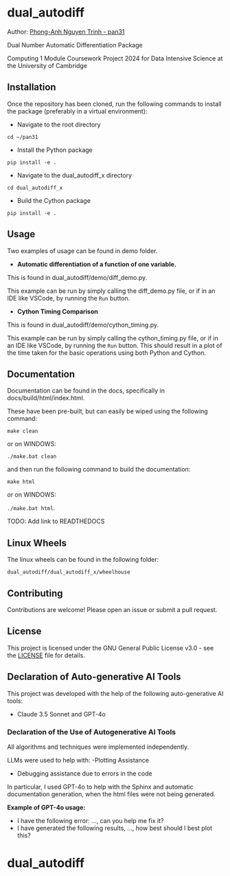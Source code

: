 # dual_autodiff

Author: [Phong-Anh Nguyen Trinh - pan31](https://github.com/phong-anh-nguyen-trinh)

Dual Number Automatic Differentiation Package

Computing 1 Module Coursework Project 2024 for Data Intensive Science at the University of Cambridge

## Installation
Once the repository has been cloned, run the following commands to install the package (preferably in a virtual environment):

- Navigate to the root directory
```
cd ~/pan31
```
- Install the Python package
```
pip install -e .
```
- Navigate to the dual_autodiff_x directory
```
cd dual_autodiff_x
```
- Build the Cython package
```
pip install -e .
```

## Usage
Two examples of usage can be found in demo folder. 

- **Automatic differentiation of a function of one variable.** 

This is found in dual_autodiff/demo/diff_demo.py.

This example can be run by simply calling the diff_demo.py file, or if in an IDE like VSCode, by running the ```Run``` button. 

- **Cython Timing Comparison**

This is found in dual_autodiff/demo/cython_timing.py.

This example can be run by simply calling the cython_timing.py file, or if in an IDE like VSCode, by running the ```Run``` button. This should result in a plot of the time taken for the basic operations using both Python and Cython. 

## Documentation

Documentation can be found in the docs, specifically in docs/build/html/index.html. 

These have been pre-built, but can easily be wiped using the following command:

```make clean``` 

or on WINDOWS:

```./make.bat clean```

and then run the following command to build the documentation:

```make html```

or on WINDOWS:

```./make.bat html```. 

TODO: Add link to READTHEDOCS

## Linux Wheels

The linux wheels can be found in the following folder:

```
dual_autodiff/dual_autodiff_x/wheelhouse
```

## Contributing

Contributions are welcome! Please open an issue or submit a pull request. 

## License

This project is licensed under the GNU General Public License v3.0 - see the [LICENSE](LICENSE) file for details.

## Declaration of Auto-generative AI Tools

This project was developed with the help of the following auto-generative AI tools:

- Claude 3.5 Sonnet and GPT-4o

### Declaration of the Use of Autogenerative AI Tools
All algorithms and techniques were implemented independently. 

LLMs were used to help with: 
-Plotting Assistance
- Debugging assistance due to errors in the code

In particular, I used GPT-4o to help with the Sphinx and automatic documentation generation, when the html files were not being generated. 

**Example of GPT-4o usage:**
- I have the following error: ..., can you help me fix it?
- I have generated the following results, ..., how best should I best plot this?

# dual_autodiff
